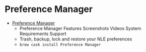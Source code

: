 # Preference Manager
- [Preference Manager](https://www.digitalrebellion.com/prefman/)
  -  Preference Manager Features Screenshots Videos System Requirements Support
  - Trash, backup, lock and restore your NLE preferences
  - `brew cask install Preference Manager`
